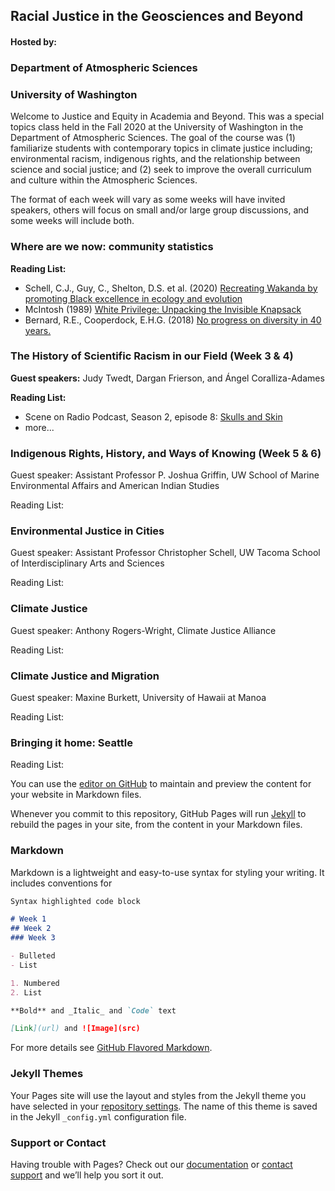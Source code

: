## Racial Justice in the Geosciences and Beyond 
#### Hosted by:
### Department of Atmospheric Sciences
### University of Washington

Welcome to Justice and Equity in Academia and Beyond.  This was a special topics class held in the Fall 2020 at the University of Washington in the Department of Atmospheric Sciences. The goal of the course was (1) familiarize students with contemporary topics in climate justice including; environmental racism, indigenous rights, and the relationship between science and social justice; and (2) seek to improve the overall curriculum and culture within the Atmospheric Sciences. 
  
The format of each week will vary as some weeks will have invited speakers, others will focus on small and/or large group discussions, and some weeks will include both. 

### Where are we now: community statistics 
**Reading List:**  
* Schell, C.J., Guy, C., Shelton, D.S. et al. (2020) [Recreating Wakanda by promoting Black excellence in ecology and evolution](https://www.nature.com/articles/s41559-020-1266-7)  
* McIntosh (1989) [White Privilege: Unpacking the Invisible Knapsack](https://psychology.umbc.edu/files/2016/10/White-Privilege_McIntosh-1989.pdf)  
* Bernard, R.E., Cooperdock, E.H.G. (2018) [No progress on diversity in 40 years.](https://www.nature.com/articles/s41561-018-0116-6)

### The History of Scientific Racism in our Field (Week 3 & 4)
**Guest speakers:** Judy Twedt, Dargan Frierson, and Ángel Coralliza-Adames

**Reading List:**  
* Scene on Radio Podcast, Season 2, episode 8: [Skulls and Skin](http://www.sceneonradio.org/episode-38-skulls-and-skins-seeing-white-part-8/)  
* more...

### Indigenous Rights, History, and Ways of Knowing (Week 5 & 6)
Guest speaker: Assistant Professor P. Joshua Griffin, UW School of Marine Environmental Affairs and American Indian Studies

Reading List: 

### Environmental Justice in Cities
Guest speaker: Assistant Professor Christopher Schell, UW Tacoma School of Interdisciplinary Arts and Sciences 

Reading List: 

### Climate Justice 
Guest speaker: Anthony Rogers-Wright, Climate Justice Alliance

Reading List: 

### Climate Justice and Migration 
Guest speaker: Maxine Burkett, University of Hawaii at Manoa

Reading List: 

### Bringing it home: Seattle 
Reading List: 


You can use the [editor on GitHub](https://github.com/kbren/Racial_justice_atmos_sci_UW/edit/gh-pages/index.md) to maintain and preview the content for your website in Markdown files.

Whenever you commit to this repository, GitHub Pages will run [Jekyll](https://jekyllrb.com/) to rebuild the pages in your site, from the content in your Markdown files.

### Markdown

Markdown is a lightweight and easy-to-use syntax for styling your writing. It includes conventions for

```markdown
Syntax highlighted code block

# Week 1 
## Week 2
### Week 3

- Bulleted
- List

1. Numbered
2. List

**Bold** and _Italic_ and `Code` text

[Link](url) and ![Image](src)
```

For more details see [GitHub Flavored Markdown](https://guides.github.com/features/mastering-markdown/).

### Jekyll Themes

Your Pages site will use the layout and styles from the Jekyll theme you have selected in your [repository settings](https://github.com/kbren/Racial_justice_atmos_sci_UW/settings). The name of this theme is saved in the Jekyll `_config.yml` configuration file.

### Support or Contact

Having trouble with Pages? Check out our [documentation](https://docs.github.com/categories/github-pages-basics/) or [contact support](https://github.com/contact) and we’ll help you sort it out.
